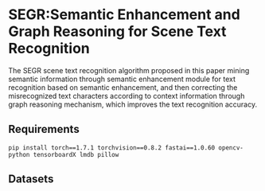 # SEGR:Semantic Enhancement and Graph Reasoning for Scene Text Recognition
The SEGR scene text recognition algorithm proposed in this paper mining semantic information through semantic enhancement module for text recognition based on semantic enhancement, and then correcting the misrecognized text characters according to context information through graph reasoning mechanism, which improves the text recognition accuracy.  
## Requirements
```
pip install torch==1.7.1 torchvision==0.8.2 fastai==1.0.60 opencv-python tensorboardX lmdb pillow
```
## Datasets
